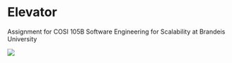 # Elevator
Assignment for COSI 105B Software Engineering for Scalability at Brandeis University

<a href="https://codeclimate.com/github/arikalfus/Elevator"><img src="https://codeclimate.com/github/arikalfus/Elevator/badges/gpa.svg" /></a>
